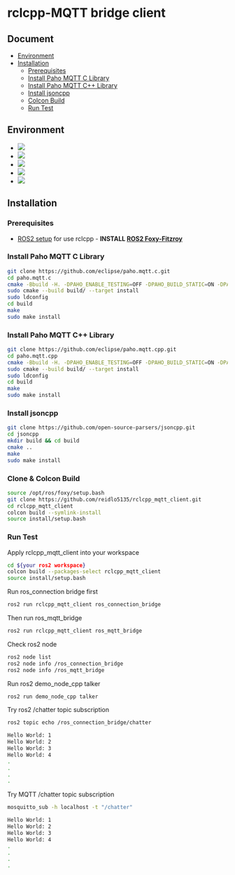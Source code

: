 # rclcpp-MQTT bridge client

## Document
  - [Environment](#environment)
  - [Installation](#installation)
    - [Prerequisites](#prerequisites)
    - [Install Paho MQTT C Library](#install-paho-mqtt-c-library)
    - [Install Paho MQTT C++ Library](#install-paho-mqtt-c-library-1)
    - [Install jsoncpp](#install-jsoncpp)
    - [Colcon Build](#clone--colcon-build)
    - [Run Test](#run-test)

## Environment
* <img src="https://img.shields.io/badge/cpp-magenta?style=for-the-badge&logo=cplusplus&logoColor=white">
* <img src="https://img.shields.io/badge/cmake-064F8C?style=for-the-badge&logo=cmake&logoColor=white">
* <img src="https://img.shields.io/badge/mqtt-660066?style=for-the-badge&logo=mqtt&logoColor=white">
* <img src="https://img.shields.io/badge/ROS2-22314E?style=for-the-badge&logo=ros&logoColor=white">
* <img src="https://img.shields.io/badge/ubuntu-E95420?style=for-the-badge&logo=ubuntu&logoColor=white">

## Installation

### Prerequisites
- [ROS2 setup](https://index.ros.org/doc/ros2/Installation/) for use rclcpp -
  **INSTALL [ROS2 Foxy-Fitzroy](https://docs.ros.org/en/foxy/Installation/Ubuntu-Install-Debians.html)**

### Install Paho MQTT C Library
```bash
git clone https://github.com/eclipse/paho.mqtt.c.git
cd paho.mqtt.c
cmake -Bbuild -H. -DPAHO_ENABLE_TESTING=OFF -DPAHO_BUILD_STATIC=ON -DPAHO_WITH_SSL=ON -DPAHO_HIGH_PERFORMANCE=ON
sudo cmake --build build/ --target install
sudo ldconfig
cd build
make
sudo make install
```

### Install Paho MQTT C++ Library
```bash
git clone https://github.com/eclipse/paho.mqtt.cpp.git
cd paho.mqtt.cpp
cmake -Bbuild -H. -DPAHO_ENABLE_TESTING=OFF -DPAHO_BUILD_STATIC=ON -DPAHO_WITH_SSL=ON -DPAHO_HIGH_PERFORMANCE=ON
sudo cmake --build build/ --target install
sudo ldconfig
cd build
make
sudo make install
```

### Install jsoncpp
```bash
git clone https://github.com/open-source-parsers/jsoncpp.git
cd jsoncpp
mkdir build && cd build
cmake ..
make
sudo make install
```

### Clone & Colcon Build
```bash
source /opt/ros/foxy/setup.bash
git clone https://github.com/reidlo5135/rclcpp_mqtt_client.git
cd rclcpp_mqtt_client
colcon build --symlink-install
source install/setup.bash
```

### Run Test
Apply rclcpp_mqtt_client into your workspace
```bash
cd ${your ros2 workspace}
colcon build --packages-select rclcpp_mqtt_client
source install/setup.bash
```

Run ros_connection bridge first
```bash
ros2 run rclcpp_mqtt_client ros_connection_bridge
```

Then run ros_mqtt_bridge
```bash
ros2 run rclcpp_mqtt_client ros_mqtt_bridge
```

Check ros2 node
```bash
ros2 node list
ros2 node info /ros_connection_bridge
ros2 node info /ros_mqtt_bridge
```
Run ros2 demo_node_cpp talker
```bash
ros2 run demo_node_cpp talker
```

Try ros2 /chatter topic subscription
```bash
ros2 topic echo /ros_connection_bridge/chatter

Hello World: 1
Hello World: 2
Hello World: 3
Hello World: 4
.
.
.
.
```

Try MQTT /chatter topic subscription
```bash
mosquitto_sub -h localhost -t "/chatter"

Hello World: 1
Hello World: 2
Hello World: 3
Hello World: 4
.
.
.
.
```
